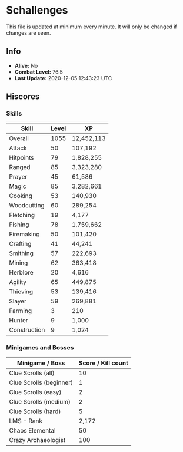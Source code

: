 # Schallenges

This file is updated at minimum every minute. It will only be changed if changes are seen.

## Info

 - **Alive:** No
 - **Combat Level:** 76.5
 - **Last Update:** 2020-12-05 12:43:23 UTC

## Hiscores

### Skills

| Skill | Level | XP |
|--|--|--|
| Overall | 1055 | 12,452,113 |
| Attack | 50 | 107,192 |
| Hitpoints | 79 | 1,828,255 |
| Ranged | 85 | 3,323,280 |
| Prayer | 45 | 61,586 |
| Magic | 85 | 3,282,661 |
| Cooking | 53 | 140,930 |
| Woodcutting | 60 | 289,254 |
| Fletching | 19 | 4,177 |
| Fishing | 78 | 1,759,662 |
| Firemaking | 50 | 101,420 |
| Crafting | 41 | 44,241 |
| Smithing | 57 | 222,693 |
| Mining | 62 | 363,418 |
| Herblore | 20 | 4,616 |
| Agility | 65 | 449,875 |
| Thieving | 53 | 139,416 |
| Slayer | 59 | 269,881 |
| Farming | 3 | 210 |
| Hunter | 9 | 1,000 |
| Construction | 9 | 1,024 |

### Minigames and Bosses

| Minigame / Boss | Score / Kill count |
|--|--|
| Clue Scrolls (all) | 10 |
| Clue Scrolls (beginner) | 1 |
| Clue Scrolls (easy) | 2 |
| Clue Scrolls (medium) | 2 |
| Clue Scrolls (hard) | 5 |
| LMS - Rank | 2,172 |
| Chaos Elemental | 50 |
| Crazy Archaeologist | 100 |
